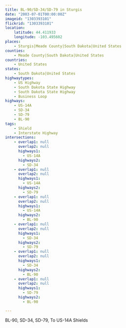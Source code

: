 ```yaml
---
title: BL-90/SD-34/SD-79 in Sturgis
date: "2003-07-01T00:00:00Z"
imageid: "1303393101"
flickrid: "1303393101"
location:
    latitude: 44.411933
    longitude: -103.495602
places:
    - Sturgis|Meade County|South Dakota|United States
counties:
    - Meade County|South Dakota|United States
countries:
    - United States
states:
    - South Dakota|United States
highwaytypes:
    - US Highway
    - South Dakota State Highway
    - South Dakota State Highway
    - Business Loop
highways:
    - US-14A
    - SD-34
    - SD-79
    - BL-90
tags:
    - Shield
    - Interstate Highway
intersections:
    - overlap1: null
      overlap2: null
      highways1:
        - US-14A
      highways2:
        - SD-34
    - overlap1: null
      overlap2: null
      highways1:
        - US-14A
      highways2:
        - SD-79
    - overlap1: null
      overlap2: null
      highways1:
        - US-14A
      highways2:
        - BL-90
    - overlap1: null
      overlap2: null
      highways1:
        - SD-34
      highways2:
        - SD-79
    - overlap1: null
      overlap2: null
      highways1:
        - SD-34
      highways2:
        - BL-90
    - overlap1: null
      overlap2: null
      highways1:
        - SD-79
      highways2:
        - BL-90

---
```

BL-90, SD-34, SD-79, To US-14A Shields